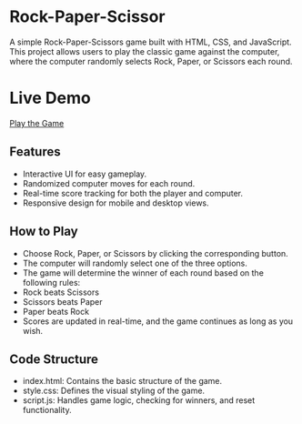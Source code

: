 # Rock-Paper-Scissor
A simple Rock-Paper-Scissors game built with HTML, CSS, and JavaScript. This project allows users to play the classic game against the computer, where the computer randomly selects Rock, Paper, or Scissors each round.

# Live Demo
[Play the Game](https://suvam6262.github.io/Rock-Paper-Scissor/)

## Features
- Interactive UI for easy gameplay.
- Randomized computer moves for each round.
- Real-time score tracking for both the player and computer.
- Responsive design for mobile and desktop views.
## How to Play
- Choose Rock, Paper, or Scissors by clicking the corresponding button.
- The computer will randomly select one of the three options.
- The game will determine the winner of each round based on the following rules:
- Rock beats Scissors
- Scissors beats Paper
- Paper beats Rock
- Scores are updated in real-time, and the game continues as long as you wish.
## Code Structure
- index.html: Contains the basic structure of the game.
- style.css: Defines the visual styling of the game.
- script.js: Handles game logic, checking for winners, and reset functionality.
